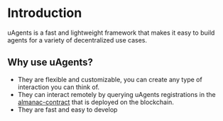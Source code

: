 
# Introduction
uAgents is a fast and lightweight framework that makes it easy to build agents for a variety of decentralized use cases. 

## Why use uAgents?

- They are flexible and customizable, you can create any type of interaction you can think of.
- They can interact remotely by querying uAgents registrations in the 
[almanac-contract](almanac-overview.md) that is deployed on the blockchain.
- They are fast and easy to develop
